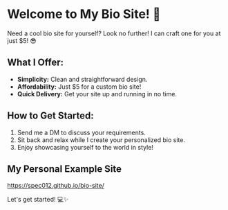 # Welcome to My Bio Site! 💫

Need a cool bio site for yourself? Look no further! I can craft one for you at just $5! 😎

## What I Offer:

- **Simplicity:** Clean and straightforward design.
- **Affordability:** Just $5 for a custom bio site!
- **Quick Delivery:** Get your site up and running in no time.

## How to Get Started:

1. Send me a DM to discuss your requirements.
2. Sit back and relax while I create your personalized bio site.
3. Enjoy showcasing yourself to the world in style!


## My Personal Example Site 
https://spec012.github.io/bio-site/

Let's get started! 💻✨

